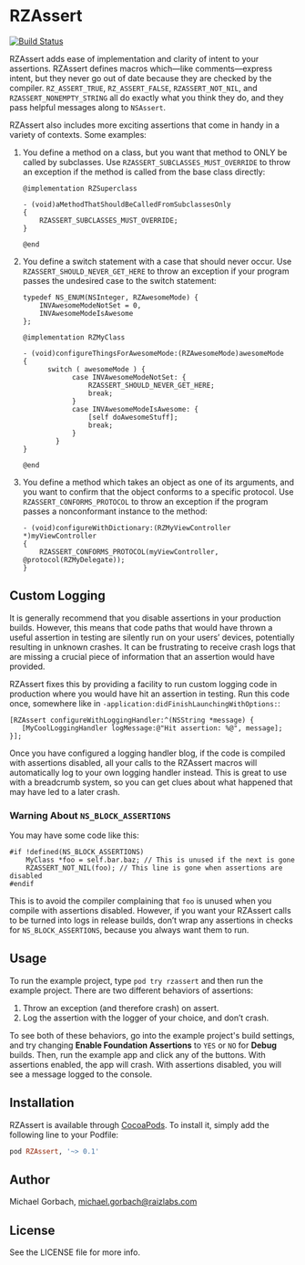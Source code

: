 RZAssert
============

[![Build Status](https://travis-ci.org/Raizlabs/RZAssert.svg)](https://travis-ci.org/Raizlabs/RZAssert)

RZAssert adds ease of implementation and clarity of intent to your assertions. RZAssert defines macros which—like comments—express intent, but they never go out of date because they are checked by the compiler. `RZ_ASSERT_TRUE`, `RZ_ASSERT_FALSE`, `RZASSERT_NOT_NIL`, and `RZASSERT_NONEMPTY_STRING` all do exactly what you think they do, and they pass helpful messages along to `NSAssert`.

RZAssert also includes more exciting assertions that come in handy in a variety of contexts. Some examples:

1. You define a method on a class, but you want that method to ONLY be called by subclasses. Use `RZASSERT_SUBCLASSES_MUST_OVERRIDE` to throw an exception if the method is called from the base class directly:

    ```objc
    @implementation RZSuperclass

    - (void)aMethodThatShouldBeCalledFromSubclassesOnly
    {
        RZASSERT_SUBCLASSES_MUST_OVERRIDE;
    }

    @end
    ```

1. You define a switch statement with a case that should never occur. Use `RZASSERT_SHOULD_NEVER_GET_HERE` to throw an exception if your program passes the undesired case to the switch statement:

    ```objc
    typedef NS_ENUM(NSInteger, RZAwesomeMode) {
        INVAwesomeModeNotSet = 0,
        INVAwesomeModeIsAwesome
    };

    @implementation RZMyClass

    - (void)configureThingsForAwesomeMode:(RZAwesomeMode)awesomeMode
    {
          switch ( awesomeMode ) {
                case INVAwesomeModeNotSet: {
                    RZASSERT_SHOULD_NEVER_GET_HERE;
                    break;
                }
                case INVAwesomeModeIsAwesome: {
                    [self doAwesomeStuff];
                    break;
                }
            }
    }

    @end
     ```

1. You define a method which takes an object as one of its arguments, and you want to confirm that the object conforms to a specific protocol. Use `RZASSERT_CONFORMS_PROTOCOL` to throw an exception if the program passes a nonconformant instance to the method:

    ```objc
    - (void)configureWithDictionary:(RZMyViewController *)myViewController
    {
        RZASSERT_CONFORMS_PROTOCOL(myViewController, @protocol(RZMyDelegate));
    }
    ```

## Custom Logging

It is generally recommend that you disable assertions in your production builds. However, this means that code paths that would have thrown a useful assertion in testing are silently run on your users’ devices, potentially resulting in unknown crashes. It can be frustrating to receive crash logs that are missing a crucial piece of information that an assertion would have provided.

RZAssert fixes this by providing a facility to run custom logging code in production where you would have hit an assertion in testing. Run this code once, somewhere like in `-application:didFinishLaunchingWithOptions:`:

```objc
[RZAssert configureWithLoggingHandler:^(NSString *message) {
   [MyCoolLoggingHandler logMessage:@"Hit assertion: %@", message];
}];
```

Once you have configured a logging handler blog, if the code is compiled with assertions disabled, all your calls to the RZAssert macros will automatically log to your own logging handler instead. This is great to use with a breadcrumb system, so you can get clues about what happened that may have led to a later crash.

### Warning About `NS_BLOCK_ASSERTIONS`
You may have some code like this:

```objc
#if !defined(NS_BLOCK_ASSERTIONS)
    MyClass *foo = self.bar.baz; // This is unused if the next is gone
    RZASSERT_NOT_NIL(foo); // This line is gone when assertions are disabled
#endif
```

This is to avoid the compiler complaining that `foo` is unused when you compile with assertions disabled. However, if you want your RZAssert calls to be turned into logs in release builds, don’t wrap any assertions in checks for `NS_BLOCK_ASSERTIONS`, because you always want them to run.

## Usage

To run the example project, type `pod try rzassert` and then run the example project. There are two different behaviors of assertions:

1. Throw an exception (and therefore crash) on assert.
1. Log the assertion with the logger of your choice, and don’t crash.

To see both of these behaviors, go into the example project's build settings, and try changing **Enable Foundation Assertions** to `YES` or `NO` for **Debug** builds. Then, run the example app and click any of the buttons. With assertions enabled, the app will crash. With assertions disabled, you will see a message logged to the console.

## Installation

RZAssert is available through [CocoaPods](http://cocoapods.org). To install
it, simply add the following line to your Podfile:

```ruby
pod RZAssert, '~> 0.1'
```

## Author

Michael Gorbach, michael.gorbach@raizlabs.com

## License

See the LICENSE file for more info.
